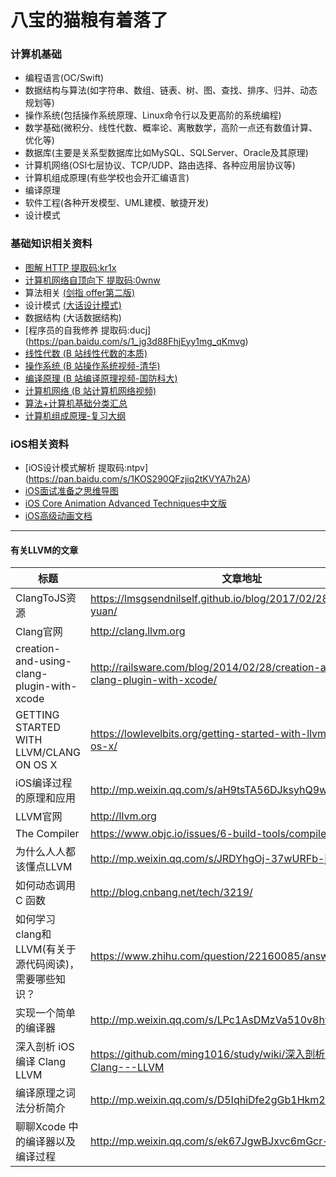 # 八宝的猫粮有着落了

### 计算机基础

* 编程语言(OC/Swift)
* 数据结构与算法(如字符串、数组、链表、树、图、查找、排序、归并、动态规划等)
* 操作系统(包括操作系统原理、Linux命令行以及更高阶的系统编程)
* 数学基础(微积分、线性代数、概率论、离散数学，高阶一点还有数值计算、优化等)
* 数据库(主要是关系型数据库比如MySQL、SQLServer、Oracle及其原理)
* 计算机网络(OSI七层协议、TCP/UDP、路由选择、各种应用层协议等)
* 计算机组成原理(有些学校也会开汇编语言)
* 编译原理
* 软件工程(各种开发模型、UML建模、敏捷开发)
* 设计模式



### 基础知识相关资料

* [图解 HTTP 提取码:kr1x](https://pan.baidu.com/s/1QXkHzcbMg4gCkfTqC-s8TQ)
* [计算机网络自顶向下 提取码:0wnw](https://pan.baidu.com/s/1kAxPovxinzCImcSlTBRT7w)
* 算法相关 [(剑指 offer第二版)](./Files/剑指OFFER名企面试官精讲典型编程题第2版.pdf)
* 设计模式 [(大话设计模式)](./Files/大话设计模式(带目录完整版).pdf) 
* 数据结构 (大话数据结构)
* [程序员的自我修养 提取码:ducj] (https://pan.baidu.com/s/1_jg3d88FhjEyy1mg_qKmvg)
* [线性代数 (B 站线性代数的本质)](https://www.bilibili.com/video/BV1ys411472E?p=1)
* [操作系统 (B 站操作系统视频-清华)]( https://www.bilibili.com/video/BV1js411b7vg?t=28)
* [编译原理 (B 站编译原理视频-国防科大)](https://www.bilibili.com/video/BV11t411V74n/?p=27&t=5)
* [计算机网络 (B 站计算机网络视频)](https://www.bilibili.com/video/BV1Hx411D7rn?t=10&p=71)
* [算法+计算机基础分类汇总](https://zhuanlan.zhihu.com/p/93398256?utm_source=wechat_session&utm_medium=social&utm_oi=794482984039383040)
* [计算机组成原理-复习大纲](https://zhuanlan.zhihu.com/p/60958907)

### iOS相关资料
* [iOS设计模式解析 提取码:ntpv] (https://pan.baidu.com/s/1KOS290QFzjiq2tKVYA7h2A)
* [iOS面试准备之思维导图](https://www.jianshu.com/p/a2c85b9f6a25)
* [iOS Core Animation Advanced Techniques中文版](https://www.bookstack.cn/read/iOS-Core-Animation-Advanced-Techniques/README.md)
* [iOS高级动画文档](https://zsisme.gitbooks.io/ios-/content/index.html)


---
#### 有关LLVM的文章
|  标题   | 文章地址 |
|  ----  | ----  |
| ClangToJS资源  | https://lmsgsendnilself.github.io/blog/2017/02/28/clangtojszi-yuan/ |
| Clang官网  | http://clang.llvm.org |
| creation-and-using-clang-plugin-with-xcode  | http://railsware.com/blog/2014/02/28/creation-and-using-clang-plugin-with-xcode/ |
| GETTING STARTED WITH LLVM/CLANG ON OS X  | https://lowlevelbits.org/getting-started-with-llvm/clang-on-os-x/ |
| iOS编译过程的原理和应用  | http://mp.weixin.qq.com/s/aH9tsTA56DJksyhQ9wkUJg |
| LLVM官网 | http://llvm.org |
| The Compiler | https://www.objc.io/issues/6-build-tools/compiler/ |
| 为什么人人都该懂点LLVM  | http://mp.weixin.qq.com/s/JRDYhgOj-37wURFb-jBsMw |
| 如何动态调用 C 函数  | http://blog.cnbang.net/tech/3219/ |
| 如何学习 clang和LLVM(有关于源代码阅读)，需要哪些知识？  | https://www.zhihu.com/question/22160085/answer/55104283 |
| 实现一个简单的编译器  | http://mp.weixin.qq.com/s/LPc1AsDMzVa510v8hvJ-mw |
| 深入剖析 iOS 编译 Clang LLVM  | https://github.com/ming1016/study/wiki/深入剖析-iOS-编译-Clang---LLVM |
| 编译原理之词法分析简介  | http://mp.weixin.qq.com/s/D5IqhiDfe2gGb1Hkm2uS2w |
| 聊聊Xcode 中的编译器以及编译过程  | http://mp.weixin.qq.com/s/ek67JgwBJxvc6mGcr-F-hg |


